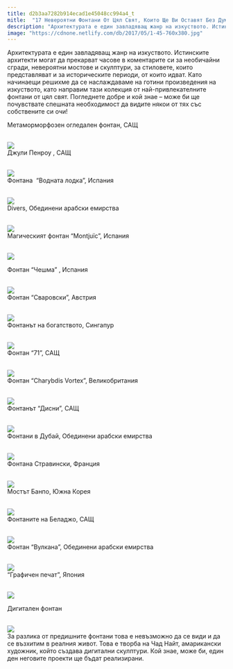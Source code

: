 ```yaml
---
title: d2b3aa7282b914ecad1e45048cc994a4_t
mitle:  "17 Невероятни Фонтани От Цял Свят, Които Ще Ви Оставят Без Думи!"
description: "Архитектурата е един завладяващ жанр на изкуството. Истинските архитекти могат да прекарват часове в коментарите си за необичайни сгради, невероятни мостове и ску"
image: "https://cdnone.netlify.com/db/2017/05/1-45-760x380.jpg"
---
```


 <p>Архитектурата е един завладяващ жанр на изкуството. Истинските архитекти могат да прекарват часове в коментарите си за необичайни сгради, невероятни мостове и скулптури, за стиловете, които представляват и за историческите периоди, от които идват. Като начинаещи решихме да се наслаждаваме на готини произведения на изкуството, като направим тази колекция от най-привлекателните фонтани от цял ​​свят. Погледнете добре и кой знае – може би ще почувствате спешната необходимост да видите някои от тях със собствените си очи!</p>      <p> Метаморморфозен огледален фонтан, САЩ</p> <p> <br/><img src="https://cdnone.netlify.com/db/2017/05/1-45-760x380.jpg"/><br/> Джули Пенроу , САЩ</p> <p> <br/><img src="https://cdnone.netlify.com/db/2017/05/2-41-760x607.jpg"/><br/> Фонтана  “Водната лодка”, Испания</p>      <p> <br/><img src="https://cdnone.netlify.com/db/2017/05/3-39-760x570.jpg"/><br/> Divers, Обединени арабски емирства</p> <p> <br/><img src="https://cdnone.netlify.com/db/2017/05/4-34-760x505.jpg"/><br/> Магическият фонтан “Montjuïc”, Испания</p> <p> <br/><img src="https://cdnone.netlify.com/db/2017/05/5-40-760x506.jpg"/><br/></p> <p> Фонтан “Чешма” , Испания</p>      <p> <br/><img src="https://cdnone.netlify.com/db/2017/05/6-38-760x570.jpg"/><br/> Фонтан “Сваровски”, Австрия</p> <p> <br/><img src="https://cdnone.netlify.com/db/2017/05/7-36-760x506.jpg"/><br/> Фонтанът на богатството, Сингапур</p> <p> <br/><img src="https://cdnone.netlify.com/db/2017/05/8-38-760x578.jpg"/><br/> Фонтан “71”, САЩ</p> <p> <br/><img src="https://cdnone.netlify.com/db/2017/05/9-38-760x502.jpg"/><br/> Фонтан “Charybdis Vortex”, Великобритания</p> <p> <br/><img src="https://cdnone.netlify.com/db/2017/05/10-36-760x698.jpg"/><br/> Фонтанът “Дисни”, САЩ</p> <p> <br/><img src="https://cdnone.netlify.com/db/2017/05/11-33-760x543.jpg"/><br/> Фонтани в Дубай, Обединени арабски емирства</p>      <p> <br/><img src="https://cdnone.netlify.com/db/2017/05/12-31-760x507.jpg"/><br/> Фонтана Стравински, Франция</p> <p> <br/><img src="https://cdnone.netlify.com/db/2017/05/13-29-760x507.jpg"/><br/> Мостът Банпо, Южна Корея</p> <p> <br/><img src="https://cdnone.netlify.com/db/2017/05/14-29-760x518.jpg"/><br/> Фонтаните на Беладжо, САЩ</p> <p> <br/><img src="https://cdnone.netlify.com/db/2017/05/15-19-760x608.jpg"/><br/> Фонтан “Вулкана”, Обединени арабски емирства</p>      <p> <br/><img src="https://cdnone.netlify.com/db/2017/05/16-15-760x549.jpg"/><br/> “Графичен печат”, Япония</p> <p> <br/><img src="https://cdnone.netlify.com/db/2017/05/17-16-760x427.jpg"/><br/></p> <p> Дигитален фонтан</p> <p> <br/><img src="https://cdnone.netlify.com/db/2017/05/18-13-760x857.jpg"/><br/> За разлика от предишните фонтани това е невъзможно да се види и да се възхитим в реалния живот. Това е творба на Чад Найт, амарикански художник, който създава дигитални скулптури. Кой знае, може би, един ден неговите проекти ще бъдат реализирани.</p>       